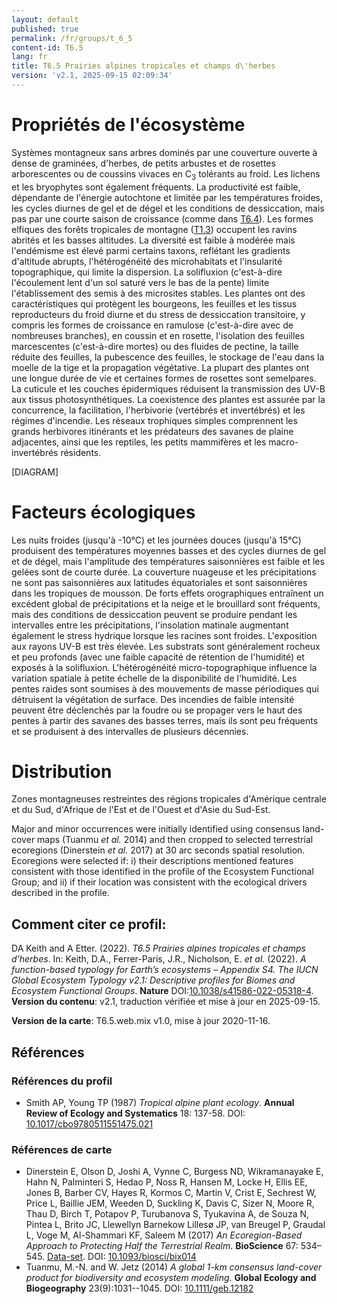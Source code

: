 ```yaml
---
layout: default
published: true
permalink: /fr/groups/t_6_5
content-id: T6.5
lang: fr
title: T6.5 Prairies alpines tropicales et champs d\'herbes
version: 'v2.1, 2025-09-15 02:09:34'
---
```




# Propriétés de l'écosystème
 
Systèmes montagneux sans arbres dominés par une couverture ouverte à
dense de graminées, d\'herbes, de petits arbustes et de rosettes
arborescentes ou de coussins vivaces en C<sub>3</sub> tolérants au froid. Les
lichens et les bryophytes sont également fréquents. La productivité est
faible, dépendante de l\'énergie autochtone et limitée par les
températures froides, les cycles diurnes de gel et de dégel et les
conditions de dessiccation, mais pas par une courte saison de croissance
(comme dans [T6.4](/explore/groups/T6.4)). Les formes elfiques des forêts tropicales de montagne
([T1.3](/explore/groups/T1.3)) occupent les ravins abrités et les basses altitudes. La diversité
est faible à modérée mais l\'endémisme est élevé parmi certains taxons,
reflétant les gradients d\'altitude abrupts, l\'hétérogénéité des
microhabitats et l\'insularité topographique, qui limite la dispersion.
La solifluxion (c\'est-à-dire l\'écoulement lent d\'un sol saturé vers
le bas de la pente) limite l\'établissement des semis à des microsites
stables. Les plantes ont des caractéristiques qui protègent les
bourgeons, les feuilles et les tissus reproducteurs du froid diurne et
du stress de dessiccation transitoire, y compris les formes de
croissance en ramulose (c\'est-à-dire avec de nombreuses branches), en
coussin et en rosette, l\'isolation des feuilles marcescentes
(c\'est-à-dire mortes) ou des fluides de pectine, la taille réduite des
feuilles, la pubescence des feuilles, le stockage de l\'eau dans la
moelle de la tige et la propagation végétative. La plupart des plantes
ont une longue durée de vie et certaines formes de rosettes sont
semelpares. La cuticule et les couches épidermiques réduisent la
transmission des UV-B aux tissus photosynthétiques. La coexistence des
plantes est assurée par la concurrence, la facilitation, l\'herbivorie
(vertébrés et invertébrés) et les régimes d\'incendie. Les réseaux
trophiques simples comprennent les grands herbivores itinérants et les
prédateurs des savanes de plaine adjacentes, ainsi que les reptiles, les
petits mammifères et les macro-invertébrés résidents.

[DIAGRAM]

# Facteurs écologiques
 
Les nuits froides (jusqu\'à -10°C) et les journées douces (jusqu\'à
15°C) produisent des températures moyennes basses et des cycles diurnes
de gel et de dégel, mais l\'amplitude des températures saisonnières est
faible et les gelées sont de courte durée. La couverture nuageuse et les
précipitations ne sont pas saisonnières aux latitudes équatoriales et
sont saisonnières dans les tropiques de mousson. De forts effets
orographiques entraînent un excédent global de précipitations et la
neige et le brouillard sont fréquents, mais des conditions de
dessiccation peuvent se produire pendant les intervalles entre les
précipitations, l\'insolation matinale augmentant également le stress
hydrique lorsque les racines sont froides. L\'exposition aux rayons UV-B
est très élevée. Les substrats sont généralement rocheux et peu profonds
(avec une faible capacité de rétention de l\'humidité) et exposés à la
solifluxion. L\'hétérogénéité micro-topographique influence la variation
spatiale à petite échelle de la disponibilité de l\'humidité. Les pentes
raides sont soumises à des mouvements de masse périodiques qui
détruisent la végétation de surface. Des incendies de faible intensité
peuvent être déclenchés par la foudre ou se propager vers le haut des
pentes à partir des savanes des basses terres, mais ils sont peu
fréquents et se produisent à des intervalles de plusieurs décennies.
 
# Distribution
 
Zones montagneuses restreintes des régions tropicales d\'Amérique
centrale et du Sud, d\'Afrique de l\'Est et de l\'Ouest et d\'Asie du
Sud-Est.

Major and minor occurrences were initially identified using consensus land-cover maps (Tuanmu _et al._ 2014) and then cropped to selected terrestrial ecoregions (Dinerstein _et al._ 2017) at 30 arc seconds spatial resolution. Ecoregions were selected if: i) their descriptions mentioned features consistent with those identified in the profile of the Ecosystem Functional Group; and ii) if their location was consistent with the ecological drivers described in the profile.

## Comment citer ce profil:

DA Keith and A Etter. (2022). *T6.5 Prairies alpines tropicales et champs d\'herbes*. In: Keith, D.A., Ferrer-Paris, J.R., Nicholson, E. *et al.* (2022). *A function-based typology for Earth’s ecosystems – Appendix S4. The IUCN Global Ecosystem Typology v2.1: Descriptive profiles for Biomes and Ecosystem Functional Groups*. **Nature** DOI:[10.1038/s41586-022-05318-4](https://doi.org/10.1038/s41586-022-05318-4).
**Version du contenu**: v2.1, traduction vérifiée et mise à jour en 2025-09-15.

**Version de la carte**: T6.5.web.mix v1.0, mise à jour 2020-11-16.

## Références

### Références du profil

* Smith AP, Young TP  (1987) *Tropical alpine plant ecology*. **Annual Review of Ecology and Systematics** 18: 137-58. DOI: [10.1017/cbo9780511551475.021](http://doi.org/10.1017/cbo9780511551475.021)

### Références de carte
* Dinerstein E, Olson D, Joshi A, Vynne C, Burgess ND, Wikramanayake E, Hahn N, Palminteri S, Hedao P, Noss R, Hansen M, Locke H, Ellis EE, Jones B, Barber CV, Hayes R, Kormos C, Martin V, Crist E, Sechrest W, Price L, Baillie JEM, Weeden D, Suckling K, Davis C, Sizer N, Moore R, Thau D, Birch T, Potapov P, Turubanova S, Tyukavina A, de Souza N, Pintea L, Brito JC, Llewellyn Barnekow Lillesø JP, van Breugel P, Graudal L, Voge M, Al-Shammari KF, Saleem M  (2017) *An Ecoregion-Based Approach to Protecting Half the Terrestrial Realm*. **BioScience** 67: 534–545. [Data-set](https://ecoregions2017.appspot.com/). DOI: [10.1093/biosci/bix014](http://doi.org/10.1093/biosci/bix014)
* Tuanmu, M.-N. and W. Jetz (2014) *A global 1-km consensus land-cover product for biodiversity and ecosystem modeling*. **Global Ecology and Biogeography** 23(9):1031--1045. DOI: [10.1111/geb.12182](http://doi.org/10.1111/geb.12182)

